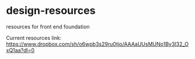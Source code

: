 # design-resources
resources for front end foundation

Current resources link: https://www.dropbox.com/sh/o6wpb3s29ru0tjo/AAAaUUsMUNo1By3I32_OxQ1aa?dl=0
